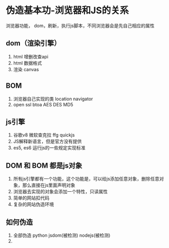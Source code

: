 # 伪造基本功-浏览器和JS的关系

浏览器功能， dom，刷新，执行js脚本，不同浏览器会是先自己相应的属性

## dom（渲染引擎）

1. html 增删改查api
2. html 数据格式
3. 渲染 canvas
 
## BOM

1. 浏览器自己实现的类 location navigator
2. open ssl btoa AES DES MD5

## js引擎

1. 谷歌v8 微软查克拉 ffg quickjs
2. JS解释新语言，但是官方没有提供
3. es5, es6 运行js的一些规定实现标准

## DOM 和 BOM  都是js对象

1. 所有js引擎都有一个功能，这个功能是，可以给js添加任意对象，删除任意对象，那么直接在js里面声明对象
2. 浏览器去实现的对象会添加一个特性，只读属性
3. 简单的网站扣代码
4. 复杂的网站伪造环境

## 如何伪造

1. 全部伪造 python  jsdom(被检测) nodejs(被检测)
2. 